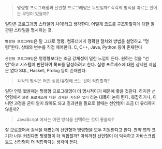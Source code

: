 > 명령형 프로그래밍과 선언형 프로그래밍은 무엇일까? 각각의 방식을 따르는 언어는 무엇이 있을까?

일단은 프로그래밍 스타일의 차이!라고 생각한다. 어떻게 코드를 구조화할지에 대한 일관된 스타일을 명시하는 것.<br><br>
`명령형 프로그래밍`은 말 그대로 명령. 컴퓨터에게 정확한 절차와 방법을 설명하고 "명령"한다.
상태와 변수를 직접 제어한다.
C, C++, Java, Python 등이 존재한다
<br><br>
`선언형 프로그래밍`은 명령형보다는 조금 강제성이 덜한 느낌이 든다.
원하는 것을 "선언"하고 시스템이 판단하여 목표를 달성하려고 한다.
실행 프로세스에 대한 상세한 지침은 없다
SQL, Haskell, Prolog 등이 존재한다.

> 각각의 방식은 어떤 상황/유형에 쓰는 것이 적합할까?

일단 언뜻 봤을때는 명령형 프로그래밍이 더 명시적이기 때문에 좋을 것같다. 하지만 선언형에서 `실행 프로세스에 대한 상세한 지침은 없다` 라는 대목이 눈이 띈다. 복잡하거나, 아니면 과정을 굳이 알지 않아도 되고 결과만을 필요로 할때는 선언형이 조금 더 유리하지 않을까?

> JavaScript 에서는 어떤 방식을 선택하는 것이 좋을까?

잘 모르겠어서 검색을 해봤는데 선언형과 명령형을 모두 지원한다고 한다. 만약 앱의 크기가 너무 커진다면 명령형이 더 적합할까? 아직까진 선언형이 더 익숙하고 자바스크립트도 선언형이 더 적합하다는 생각이 든다.
